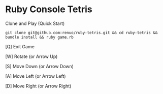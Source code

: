 # Ruby Console Tetris

Clone and Play (Quick Start)

`git clone git@github.com:renuo/ruby-tetris.git && cd ruby-tetris && bundle install && ruby game.rb`

[Q] Exit Game

[W] Rotate (or Arrow Up)

[S] Move Down (or Arrow Down)

[A] Move Left (or Arrow Left)

[D] Move Right (or Arrow Right)